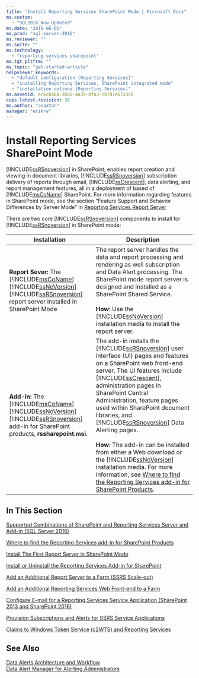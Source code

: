 ```yaml
---
title: "Install Reporting Services SharePoint Mode | Microsoft Docs"
ms.custom: 
  - "SQL2016_New_Updated"
ms.date: "2016-06-01"
ms.prod: "sql-server-2016"
ms.reviewer: ""
ms.suite: ""
ms.technology: 
  - "reporting-services-sharepoint"
ms.tgt_pltfrm: ""
ms.topic: "get-started-article"
helpviewer_keywords: 
  - "default configuration [Reporting Services]"
  - "installing Reporting Services, SharePoint integrated mode"
  - "installation options [Reporting Services]"
ms.assetid: ac6cba68-2665-4a39-8fa3-cb7d7e6723c0
caps.latest.revision: 35
ms.author: "asaxton"
manager: "erikre"
---
```

# Install Reporting Services SharePoint Mode
  [!INCLUDE[ssRSnoversion](../../../advanced-analytics/r-services/includes/ssrsnoversion-md.md)] in SharePoint, enables report creation and viewing in document libraries, [!INCLUDE[ssRSnoversion](../../../advanced-analytics/r-services/includes/ssrsnoversion-md.md)] subscription delivery of reports through email,  [!INCLUDE[ssCrescent](../../../analysis-services/includes/sscrescent-md.md)], data alerting, and report management features, all in a deployment of based of [!INCLUDE[msCoName](../../../advanced-analytics/r-services/tutorials/includes/msconame-md.md)] SharePoint. For more information regarding features in SharePoint mode, see the section “Feature Support and Behavior Differences by Server Mode” in [Reporting Services Report Server](../../../reporting-services/report-server/sharepoint/reporting-services-report-server.md)  
  
 There are two core [!INCLUDE[ssRSnoversion](../../../advanced-analytics/r-services/includes/ssrsnoversion-md.md)] components to install for [!INCLUDE[ssRSnoversion](../../../advanced-analytics/r-services/includes/ssrsnoversion-md.md)] in SharePoint mode:  
  
|Installation|Description|  
|------------------|-----------------|  
|**Report Sever:** The [!INCLUDE[msCoName](../../../advanced-analytics/r-services/tutorials/includes/msconame-md.md)] [!INCLUDE[ssNoVersion](../../../advanced-analytics/r-services/includes/ssnoversion-md.md)] [!INCLUDE[ssRSnoversion](../../../advanced-analytics/r-services/includes/ssrsnoversion-md.md)] report server installed in SharePoint Mode|The report server handles the data and report processing and rendering as well subscription and Data Alert processing. The SharePoint mode report server is designed and installed as a SharePoint Shared Service.<br /><br /> **How:** Use the [!INCLUDE[ssNoVersion](../../../advanced-analytics/r-services/includes/ssnoversion-md.md)] installation media to install the report server.|  
|**Add-in:** The [!INCLUDE[msCoName](../../../advanced-analytics/r-services/tutorials/includes/msconame-md.md)] [!INCLUDE[ssNoVersion](../../../advanced-analytics/r-services/includes/ssnoversion-md.md)] [!INCLUDE[ssRSnoversion](../../../advanced-analytics/r-services/includes/ssrsnoversion-md.md)] add-in for SharePoint products, **rssharepoint.msi**.|The add-in installs the [!INCLUDE[ssRSnoversion](../../../advanced-analytics/r-services/includes/ssrsnoversion-md.md)] user interface (UI) pages and features on a SharePoint web front-end server. The UI features include [!INCLUDE[ssCrescent](../../../analysis-services/includes/sscrescent-md.md)], administration pages in SharePoint Central Administration, feature pages used within SharePoint document libraries, and [!INCLUDE[ssRSnoversion](../../../advanced-analytics/r-services/includes/ssrsnoversion-md.md)] Data Alerting pages.<br /><br /> **How:**  The add-in can be installed from either a Web download or the [!INCLUDE[ssNoVersion](../../../advanced-analytics/r-services/includes/ssnoversion-md.md)] installation media. For more information,  see [Where to find the Reporting Services add-in for SharePoint Products](../../../reporting-services/install/windows/where-to-find-the-reporting-services-add-in-for-sharepoint-products.md).|  
  
## In This Section  
 [Supported Combinations of SharePoint and Reporting Services Server and Add-in &#40;SQL Server 2016&#41;](../../../reporting-services/install/windows/supported-combinations-of-sharepoint-and-reporting-services-server.md)  
  
 [Where to find the Reporting Services add-in for SharePoint Products](../../../reporting-services/install/windows/where-to-find-the-reporting-services-add-in-for-sharepoint-products.md)  
  
 [Install The First Report Server in SharePoint Mode](../../../reporting-services/install/windows/install-the-first-report-server-in-sharepoint-mode.md)  
  
 [Install or Uninstall the Reporting Services Add-in for SharePoint](../../../reporting-services/install/windows/install-or-uninstall-the-reporting-services-add-in-for-sharepoint.md)  
  
 [Add an Additional Report Server to a Farm &#40;SSRS Scale-out&#41;](../../../reporting-services/install/windows/add-an-additional-report-server-to-a-farm-ssrs-scale-out.md)  
  
 [Add an Additional Reporting Services Web Front-end to a Farm](../../../reporting-services/install/windows/add-an-additional-reporting-services-web-front-end-to-a-farm.md)  
  
 [Configure E-mail for a Reporting Services Service Application &#40;SharePoint 2013 and SharePoint 2016&#41;](http://msdn.microsoft.com/en-us/38fc34a6-aae7-4dde-9ad2-f1eee0c42a9f)  
  
 [Provision Subscriptions and Alerts for SSRS Service Applications](../../../reporting-services/install/windows/provision-subscriptions-and-alerts-for-ssrs-service-applications.md)  
  
 [Claims to Windows Token Service &#40;c2WTS&#41; and Reporting Services](../../../reporting-services/install/windows/claims-to-windows-token-service-c2wts-and-reporting-services.md)  
  
## See Also  
 [Data Alerts Architecture and Workflow](../../../reporting-services/reporting-services-data-alerts.md#AlertingWF)   
 [Data Alert Manager for Alerting Administrators](../../../reporting-services/data-alert-manager-for-alerting-administrators.md)  
  
  
